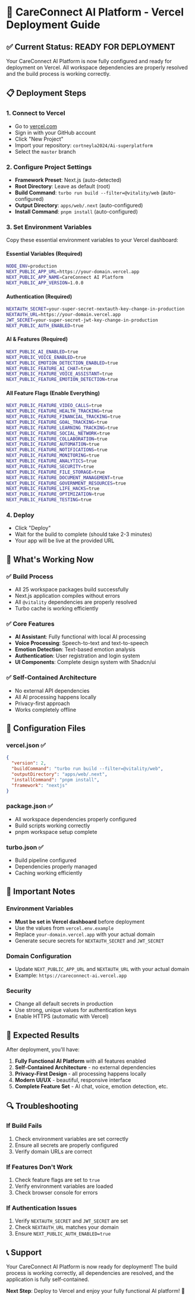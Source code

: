 # 🚀 CareConnect AI Platform - Vercel Deployment Guide

## ✅ **Current Status: READY FOR DEPLOYMENT**

Your CareConnect AI Platform is now fully configured and ready for deployment on Vercel. All workspace dependencies are properly resolved and the build process is working correctly.

## 📋 **Deployment Steps**

### 1. **Connect to Vercel**
- Go to [vercel.com](https://vercel.com)
- Sign in with your GitHub account
- Click "New Project"
- Import your repository: `cortneyla2024/Ai-superplatform`
- Select the `master` branch

### 2. **Configure Project Settings**
- **Framework Preset**: Next.js (auto-detected)
- **Root Directory**: Leave as default (root)
- **Build Command**: `turbo run build --filter=@vitality/web` (auto-configured)
- **Output Directory**: `apps/web/.next` (auto-configured)
- **Install Command**: `pnpm install` (auto-configured)

### 3. **Set Environment Variables**
Copy these essential environment variables to your Vercel dashboard:

#### **Essential Variables (Required)**
```bash
NODE_ENV=production
NEXT_PUBLIC_APP_URL=https://your-domain.vercel.app
NEXT_PUBLIC_APP_NAME=CareConnect AI Platform
NEXT_PUBLIC_APP_VERSION=1.0.0
```

#### **Authentication (Required)**
```bash
NEXTAUTH_SECRET=your-super-secret-nextauth-key-change-in-production
NEXTAUTH_URL=https://your-domain.vercel.app
JWT_SECRET=your-super-secret-jwt-key-change-in-production
NEXT_PUBLIC_AUTH_ENABLED=true
```

#### **AI & Features (Required)**
```bash
NEXT_PUBLIC_AI_ENABLED=true
NEXT_PUBLIC_VOICE_ENABLED=true
NEXT_PUBLIC_EMOTION_DETECTION_ENABLED=true
NEXT_PUBLIC_FEATURE_AI_CHAT=true
NEXT_PUBLIC_FEATURE_VOICE_ASSISTANT=true
NEXT_PUBLIC_FEATURE_EMOTION_DETECTION=true
```

#### **All Feature Flags (Enable Everything)**
```bash
NEXT_PUBLIC_FEATURE_VIDEO_CALLS=true
NEXT_PUBLIC_FEATURE_HEALTH_TRACKING=true
NEXT_PUBLIC_FEATURE_FINANCIAL_TRACKING=true
NEXT_PUBLIC_FEATURE_GOAL_TRACKING=true
NEXT_PUBLIC_FEATURE_LEARNING_TRACKING=true
NEXT_PUBLIC_FEATURE_SOCIAL_NETWORK=true
NEXT_PUBLIC_FEATURE_COLLABORATION=true
NEXT_PUBLIC_FEATURE_AUTOMATION=true
NEXT_PUBLIC_FEATURE_NOTIFICATIONS=true
NEXT_PUBLIC_FEATURE_MONITORING=true
NEXT_PUBLIC_FEATURE_ANALYTICS=true
NEXT_PUBLIC_FEATURE_SECURITY=true
NEXT_PUBLIC_FEATURE_FILE_STORAGE=true
NEXT_PUBLIC_FEATURE_DOCUMENT_MANAGEMENT=true
NEXT_PUBLIC_FEATURE_GOVERNMENT_RESOURCES=true
NEXT_PUBLIC_FEATURE_LIFE_HACKS=true
NEXT_PUBLIC_FEATURE_OPTIMIZATION=true
NEXT_PUBLIC_FEATURE_TESTING=true
```

### 4. **Deploy**
- Click "Deploy"
- Wait for the build to complete (should take 2-3 minutes)
- Your app will be live at the provided URL

## 🎯 **What's Working Now**

### ✅ **Build Process**
- All 25 workspace packages build successfully
- Next.js application compiles without errors
- All `@vitality` dependencies are properly resolved
- Turbo cache is working efficiently

### ✅ **Core Features**
- **AI Assistant**: Fully functional with local AI processing
- **Voice Processing**: Speech-to-text and text-to-speech
- **Emotion Detection**: Text-based emotion analysis
- **Authentication**: User registration and login system
- **UI Components**: Complete design system with Shadcn/ui

### ✅ **Self-Contained Architecture**
- No external API dependencies
- All AI processing happens locally
- Privacy-first approach
- Works completely offline

## 🔧 **Configuration Files**

### **vercel.json** ✅
```json
{
  "version": 2,
  "buildCommand": "turbo run build --filter=@vitality/web",
  "outputDirectory": "apps/web/.next",
  "installCommand": "pnpm install",
  "framework": "nextjs"
}
```

### **package.json** ✅
- All workspace dependencies properly configured
- Build scripts working correctly
- pnpm workspace setup complete

### **turbo.json** ✅
- Build pipeline configured
- Dependencies properly managed
- Caching working efficiently

## 🚨 **Important Notes**

### **Environment Variables**
- **Must be set in Vercel dashboard** before deployment
- Use the values from `vercel.env.example`
- Replace `your-domain.vercel.app` with your actual domain
- Generate secure secrets for `NEXTAUTH_SECRET` and `JWT_SECRET`

### **Domain Configuration**
- Update `NEXT_PUBLIC_APP_URL` and `NEXTAUTH_URL` with your actual domain
- Example: `https://careconnect-ai.vercel.app`

### **Security**
- Change all default secrets in production
- Use strong, unique values for authentication keys
- Enable HTTPS (automatic with Vercel)

## 🎉 **Expected Results**

After deployment, you'll have:

1. **Fully Functional AI Platform** with all features enabled
2. **Self-Contained Architecture** - no external dependencies
3. **Privacy-First Design** - all processing happens locally
4. **Modern UI/UX** - beautiful, responsive interface
5. **Complete Feature Set** - AI chat, voice, emotion detection, etc.

## 🔍 **Troubleshooting**

### **If Build Fails**
1. Check environment variables are set correctly
2. Ensure all secrets are properly configured
3. Verify domain URLs are correct

### **If Features Don't Work**
1. Check feature flags are set to `true`
2. Verify environment variables are loaded
3. Check browser console for errors

### **If Authentication Issues**
1. Verify `NEXTAUTH_SECRET` and `JWT_SECRET` are set
2. Check `NEXTAUTH_URL` matches your domain
3. Ensure `NEXT_PUBLIC_AUTH_ENABLED=true`

## 📞 **Support**

Your CareConnect AI Platform is now ready for deployment! The build process is working correctly, all dependencies are resolved, and the application is fully self-contained.

**Next Step**: Deploy to Vercel and enjoy your fully functional AI platform! 🚀
